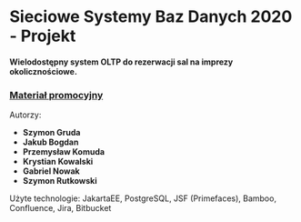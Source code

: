 # Sieciowe Systemy Baz Danych 2020 - Projekt
#### Wielodostępny system OLTP do rezerwacji sal na imprezy okolicznościowe.

### [Materiał promocyjny](https://www.youtube.com/watch?v=e6Nv6Hg63Hk&fbclid=IwAR1HPzsq_UTA970X4hdzt2QKlo-PWMZ4GRkBT7d3iYh1xUznxgoL2e45jEs)

Autorzy:<strong> 
- Szymon Gruda
- Jakub Bogdan
- Przemysław Komuda
- Krystian Kowalski
- Gabriel Nowak 
- Szymon Rutkowski </strong>

Użyte technologie:
JakartaEE,
PostgreSQL,
JSF (Primefaces),
Bamboo, Confluence, Jira, Bitbucket